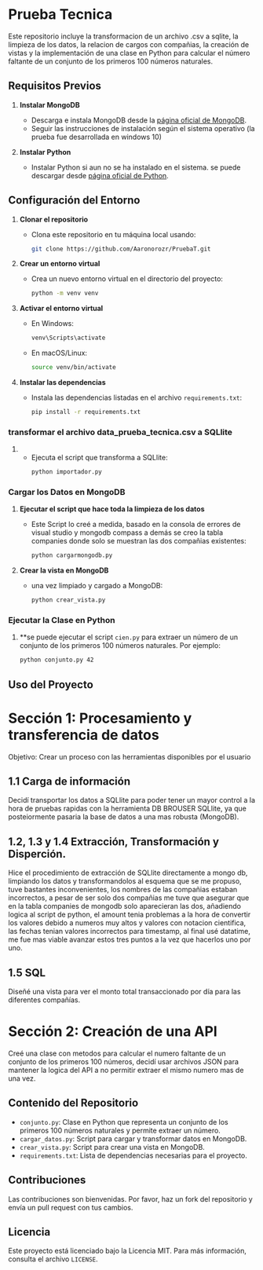 # Prueba Tecnica 

Este repositorio incluye la transformacion de un archivo .csv a sqlite, la limpieza de los datos, la relacion de cargos con compañias, la creación de vistas y la implementación de una clase en Python para calcular el número faltante de un conjunto de los primeros 100 números naturales.

## Requisitos Previos

1. **Instalar MongoDB**
   - Descarga e instala MongoDB desde la [página oficial de MongoDB](https://www.mongodb.com/try/download/community).
   - Seguir las instrucciones de instalación según el sistema operativo (la prueba fue desarrollada en windows 10)

2. **Instalar Python**
   - Instalar Python  si aun no se ha instalado en el sistema. se puede descargar desde [página oficial de Python](https://www.python.org/downloads/).

## Configuración del Entorno

1. **Clonar el repositorio**
   - Clona este repositorio en tu máquina local usando:
     ```bash
     git clone https://github.com/Aaronorozr/PruebaT.git

2. **Crear un entorno virtual**
   - Crea un nuevo entorno virtual en el directorio del proyecto:
     ```bash
     python -m venv venv
     ```

3. **Activar el entorno virtual**
   - En Windows:
     ```bash
     venv\Scripts\activate
     ```
   - En macOS/Linux:
     ```bash
     source venv/bin/activate
     ```

4. **Instalar las dependencias**
   - Instala las dependencias listadas en el archivo `requirements.txt`:
     ```bash
     pip install -r requirements.txt
     ```

### transformar el archivo data_prueba_tecnica.csv a SQLlite
1. - Ejecuta el script que transforma a SQLlite:
     ```bash
     python importador.py
     ```

### Cargar los Datos en MongoDB

1. **Ejecutar el script que hace toda la limpieza de los datos**
   - Este Script lo creé a medida, basado en la consola de errores de visual studio y mongodb compass a demás se creo la tabla companies donde solo se muestran las dos compañias existentes:
     ```bash
     python cargarmongodb.py
     ```

2. **Crear la vista en MongoDB**
   - una vez limpiado y cargado a  MongoDB:
     ```bash
     python crear_vista.py
     ```
### Ejecutar la Clase en Python

1. **se puede ejecutar el script `cien.py` para extraer un número de un conjunto de los primeros 100 números naturales. Por ejemplo:
     ```bash
     python conjunto.py 42
     ```

## Uso del Proyecto

# Sección 1: Procesamiento y transferencia de datos
Objetivo: Crear un proceso con las herramientas disponibles por el usuario
## 1.1 Carga de información
Decidí transportar los datos a SQLlite para poder tener un mayor control a la hora de pruebas rapidas con la herramienta DB BROUSER SQLlite, ya que posteiormente pasaria la base de datos a una mas robusta (MongoDB).
## 1.2, 1.3 y 1.4 Extracción, Transformación y Disperción.
Hice el procedimiento de extracción de SQLlite directamente a mongo db, limpiando los datos y transformandolos al esquema que se me propuso, tuve bastantes inconvenientes, los nombres de las compañias estaban incorrectos, a pesar de ser solo dos compañias me tuve que asegurar que en la tabla companies de mongodb solo aparecieran las dos, añadiendo logica al script de python, el amount tenia problemas a la hora de convertir los valores debido a numeros muy altos y valores con notacion cientifica, las fechas tenian valores incorrectos para timestamp, al final usé datatime,
me fue mas viable avanzar estos tres puntos a la vez que hacerlos uno por uno.

## 1.5 SQL
   Diseñé una vista para ver el monto total transaccionado por día para las diferentes compañías.

# Sección 2: Creación de una API
Creé una clase con metodos para calcular el numero faltante de un conjunto de los primeros 100 números, decidí usar archivos JSON para mantener la logica del API a no permitir extraer el mismo numero mas de una vez. 

## Contenido del Repositorio

- `conjunto.py`: Clase en Python que representa un conjunto de los primeros 100 números naturales y permite extraer un número.
- `cargar_datos.py`: Script para cargar y transformar datos en MongoDB.
- `crear_vista.py`: Script para crear una vista en MongoDB.
- `requirements.txt`: Lista de dependencias necesarias para el proyecto.

## Contribuciones

Las contribuciones son bienvenidas. Por favor, haz un fork del repositorio y envía un pull request con tus cambios.

## Licencia

Este proyecto está licenciado bajo la Licencia MIT. Para más información, consulta el archivo `LICENSE`.

